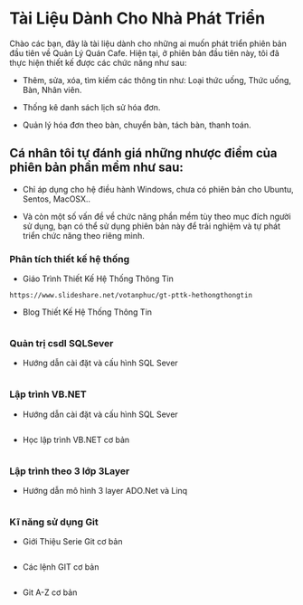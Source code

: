 # **Tài Liệu Dành Cho Nhà Phát Triển**

Chào các bạn, đây là tài liệu dành cho những ai muốn phát triển phiên bản đầu tiên về Quản Lý Quán Cafe. Hiện tại, ở phiên bản đầu tiên này, tôi đã thực hiện thiết kế được các chức năng như sau:

* Thêm, sửa, xóa, tìm kiếm các thông tin như: Loại thức uống, Thức uống, Bàn, Nhân viên.

* Thống kê danh sách lịch sử hóa đơn.

* Quản lý hóa đơn theo bàn, chuyển bàn, tách bàn, thanh toán.

## **Cá nhân tôi tự đánh giá những nhược điểm của phiên bản phần mềm như sau:** 

* Chỉ áp dụng cho hệ điều hành Windows, chưa có phiên bản cho Ubuntu, Sentos, MacOSX..

* Và còn một số vấn đề về chức năng phần mềm tùy theo mục đích người sử dụng, bạn có thể sử dụng phiên bản này để trải nghiệm và tự phát triển chức năng theo riêng mình.

### **Phân tích thiết kế hệ thống**

* Giáo Trình Thiết Kế Hệ Thống Thông Tin

``` https://www.slideshare.net/votanphuc/gt-pttk-hethongthongtin ```

* Blog Thiết Kế Hệ Thống Thông Tin

``` [http://iviettech.vn/category/blog/phan-tich-thiet-ke-he-thong](http://iviettech.vn/category/blog/phan-tich-thiet-ke-he-thong)
```
### **Quản trị csdl SQLSever**

* Hướng dẫn cài đặt và cấu hình SQL Sever

``` [https://datapot.vn/huong-dan-cai-dat-sql-server-2022-moi-nhat/](https://datapot.vn/huong-dan-cai-dat-sql-server-2022-moi-nhat/)
```
### **Lập trình VB.NET**

* Hướng dẫn cài đặt và cấu hình SQL Sever

``` [https://www.youtube.com/watch?v=2fanjSYVElY\&list=PL33lvabfss1xnFpWQF6YH11kMTS1HmLsw](https://www.youtube.com/watch?v=2fanjSYVElY&list=PL33lvabfss1xnFpWQF6YH11kMTS1HmLsw)
```
* Học lập trình VB.NET cơ bản

```[https://www.youtube.com/watch?v=cahAnLyKvu8\&list=PLe-j2rpPeZ3\_HkR-mBpyz4DaSVpot8PVS](https://www.youtube.com/watch?v=cahAnLyKvu8&list=PLe-j2rpPeZ3_HkR-mBpyz4DaSVpot8PVS)
```
### **Lập trình theo 3 lớp 3Layer**

* Hướng dẫn mô hình 3 layer ADO.Net và Linq

```[https://www.youtube.com/watch?v=\_IiEd9xCLpo](https://www.youtube.com/watch?v=_IiEd9xCLpo)
```
### **Kĩ năng sử dụng Git**

* Giới Thiệu Serie Git cơ bản

```[https://thachpham.com/tools/git-gioi-thieu-serie-git-co-ban.html](https://thachpham.com/tools/git-gioi-thieu-serie-git-co-ban.html)
```
* Các lệnh GIT cơ bản

```[http://laptrinh.vn/d/4225-cac-lenh-git-co-ban.html](http://laptrinh.vn/d/4225-cac-lenh-git-co-ban.html)
```
* Git A-Z cơ bản

```[https://backlogtool.com/git-guide/vn/](https://backlogtool.com/git-guide/vn/)
```
